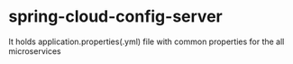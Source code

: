 # spring-cloud-config-server
It holds application.properties(.yml) file with common properties for the all microservices
